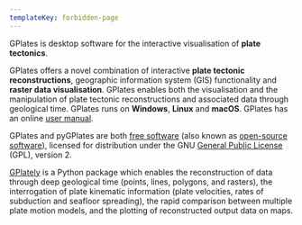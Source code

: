 ```yaml
---
templateKey: forbidden-page
---
```

GPlates is desktop software for the interactive visualisation of __plate tectonics__.

GPlates offers a novel combination of interactive __plate tectonic reconstructions__, geographic information system (GIS) functionality and __raster data visualisation__. GPlates enables both the visualisation and the manipulation of plate tectonic reconstructions and associated data through geological time. GPlates runs on __Windows__, __Linux__ and __macOS__. GPlates has an online [user manual](/docs).

GPlates and pyGPlates are both [free software](https://www.gnu.org/philosophy/free-sw.html) (also known as [open-source software](https://opensource.org/docs/definition.php)), licensed for distribution under the GNU [General Public License](https://www.gnu.org/licenses/old-licenses/gpl-2.0.html) (GPL), version 2.

[GPlately](https://github.com/GPlates/gplately) is a Python package which enables the reconstruction of data through deep geological time (points, lines, polygons, and rasters), the interrogation of plate kinematic information (plate velocities, rates of subduction and seafloor spreading), the rapid comparison between multiple plate motion models, and the plotting of reconstructed output data on maps.






